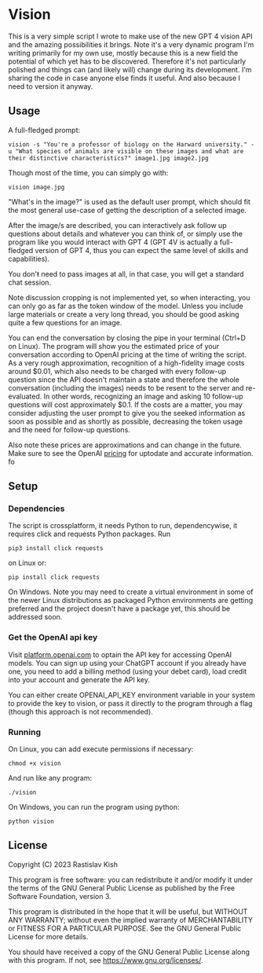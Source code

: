 # Vision

This is a very simple script I wrote to make use of the new GPT 4 vision API and the amazing possibilities it brings. Note it's a very dynamic program I'm writing primarily for my own use, mostly because this is a new field the potential of which yet has to be discovered. Therefore it's not particularly polished and things can (and likely will) change during its development. I'm sharing the code in case anyone else finds it useful. And also because I need to version it anyway.

## Usage

A full-fledged prompt:

```
vision -s "You're a professor of biology on the Harward university." -u "What species of animals are visible on these images and what are their distinctive characteristics?" image1.jpg image2.jpg
```

Though most of the time, you can simply go with:

```
vision image.jpg
```

"What's in the image?" is used as the default user prompt, which should fit the most general use-case of getting the description of a selected image.

After the image/s are described, you can interactively ask follow up questions about details and whatever you can think of, or simply use the program like you would interact with GPT 4 (GPT 4V is actually a full-fledged version of GPT 4, thus you can expect the same level of skills and capabilities).

You don'ŧ need to pass images at all, in that case, you will get a standard chat session.

Note discussion cropping is not implemented yet, so when interacting, you can only go as far as the token window of the model. Unless you include large materials or create a very long thread, you should be good asking quite a few questions for an image.

You can end the conversation by closing the pipe in your terminal (Ctrl+D on Linux). The program will show you the estimated price of your conversation according to OpenAI pricing at the time of writing the script. As a very rough approximation, recognition of a high-fidelity image costs around $0.01, which also needs to be charged with every follow-up question since the API doesn't maintain a state and therefore the whole conversation (including the images) needs to be resent to the server and re-evaluated. In other words, recognizing an image and asking 10 follow-up questions will cost approximately $0.1. If the costs are a matter, you may consider adjusting the user prompt to give you the seeked information as soon as possible and as shortly as possible, decreasing the token usage and the need for follow-up questions.

Also note these prices are approximations and can change in the future. Make sure to see the OpenAI [pricing](https://openai.com/pricing) for uptodate and accurate information. fo

## Setup

### Dependencies

The script is crossplatform, it needs Python to run, dependencywise, it requires click and requests Python packages. Run

```
pip3 install click requests
```

on Linux or:
```
pip install click requests
```

On Windows. Note you may need to create a virtual environment in some of the newer Linux distributions as packaged Python environments are getting preferred and the project doesn't have a package yet, this should be addressed soon.

### Get the OpenAI api key

Visit [platform.openai.com](platform.openai.com) to optain the API key for accessing OpenAI models. You can sign up using your ChatGPT account if you already have one, you need to add a billing method (using your debet card), load credit into your account and generate the API key.

You can either create OPENAI_API_KEY environment variable in your system to provide the key to vision, or pass it directly to the program through a flag (though this approach is not recommended).

### Running

On Linux, you can add execute permissions if necessary:

```
chmod +x vision
```

And run like any program:

```
./vision
```

On Windows, you can run the program using python:

```
python vision
```

## License

Copyright (C) 2023 Rastislav Kish

This program is free software: you can redistribute it and/or modify
it under the terms of the GNU General Public License as published by
the Free Software Foundation, version 3.

This program is distributed in the hope that it will be useful,
but WITHOUT ANY WARRANTY; without even the implied warranty of
MERCHANTABILITY or FITNESS FOR A PARTICULAR PURPOSE. See the
GNU General Public License for more details.

You should have received a copy of the GNU General Public License
along with this program. If not, see <https://www.gnu.org/licenses/>.

